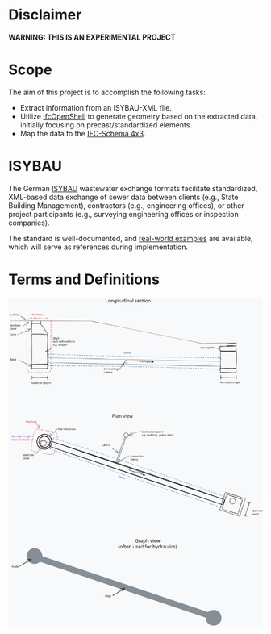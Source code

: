 # Disclaimer

**WARNING: THIS IS AN EXPERIMENTAL PROJECT**

# Scope

The aim of this project is to accomplish the following tasks:

- Extract information from an ISYBAU-XML file.
- Utilize [IfcOpenShell](https://ifcopenshell.org/) to generate geometry based on the extracted data, initially focusing on precast/standardized elements.
- Map the data to the [IFC-Schema 4x3](https://standards.buildingsmart.org/IFC/RELEASE/IFC4_3/).

# ISYBAU

The German [ISYBAU](https://www.bfr-abwasser.de/html/A7ISYBAU_ATF_XML.html) wastewater exchange formats facilitate standardized, XML-based data exchange of sewer data between clients (e.g., State Building Management), contractors (e.g., engineering offices), or other project participants (e.g., surveying engineering offices or inspection companies).

The standard is well-documented, and [real-world examples](https://www.bfr-abwasser.de/html/Materialien.1.40.html) are available, which will serve as references during implementation.

# Terms and Definitions

![Terms and Conditions Schema](docs/term_definitions.svg)
